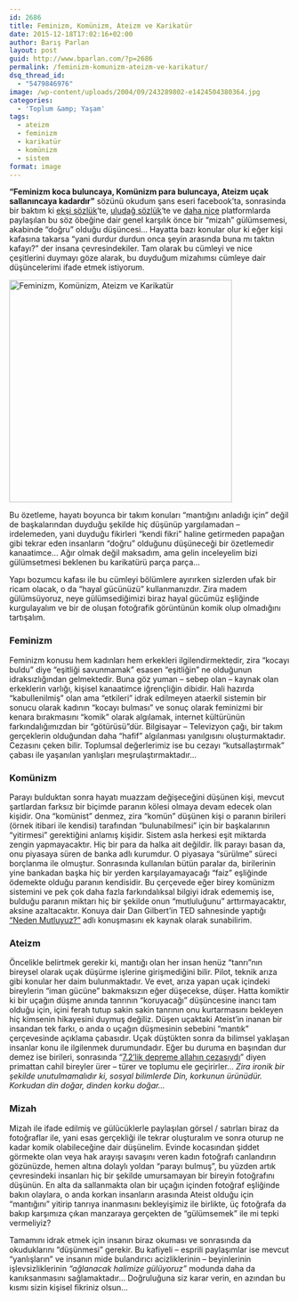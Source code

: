 ```yaml
---
id: 2686
title: Feminizm, Komünizm, Ateizm ve Karikatür
date: 2015-12-18T17:02:16+02:00
author: Barış Parlan
layout: post
guid: http://www.bparlan.com/?p=2686
permalink: /feminizm-komunizm-ateizm-ve-karikatur/
dsq_thread_id:
  - "5479846976"
image: /wp-content/uploads/2004/09/243289802-e1424504380364.jpg
categories:
  - 'Toplum &amp; Yaşam'
tags:
  - ateizm
  - feminizm
  - karikatür
  - komünizm
  - sistem
format: image
---
```

<div class="ttr_start">
</div>

**&#8220;Feminizm koca buluncaya, Komünizm para buluncaya, Ateizm uçak sallanıncaya kadardır&#8221;** sözünü okudum şans eseri facebook&#8217;ta, sonrasinda bir baktım ki <a href="https://eksisozluk.com/komunizm-parayi-feminizm-kocayi-bulana-kadardir--3208619" target="_blank">ekşi sözlük</a>&#8216;te, <a href="http://www.uludagsozluk.com/k/kom%C3%BCnizm-paray%C4%B1-feminizm-kocay%C4%B1-bulana-kadard%C4%B1r/" target="_blank">uludağ sözlük</a>&#8216;te ve <a href="https://www.google.com/search?q=Feminizm+Koca+Buluncaya%2C+Kom%C3%BCnizm+Para+Buluncaya%2C+Ateizm+U%C3%A7ak+Sallan%C4%B1ncaya+Kadard%C4%B1r&ie=utf-8&oe=utf-8" target="_blank">daha nice</a> platformlarda paylaşılan bu söz öbeğine dair genel karşılık önce bir &#8220;mizah&#8221; gülümsemesi, akabinde &#8220;doğru&#8221; olduğu düşüncesi&#8230; Hayatta bazı konular olur ki eğer kişi kafasına takarsa &#8220;yani durdur durdun onca şeyin arasında buna mı taktın kafayı?&#8221; der insana çevresindekiler. Tam olarak bu cümleyi ve nice çeşitlerini duymayı göze alarak, bu duyduğum mizahımsı cümleye dair düşüncelerimi ifade etmek istiyorum.

<img class="aligncenter wp-image-2688" src="https://i0.wp.com/www.bparlan.com/wp-content/uploads/2015/12/10899050_837565792967583_262884324_n.jpg?resize=400%2C400" alt="Feminizm, Komünizm, Ateizm ve Karikatür" width="400" height="400" srcset="https://i0.wp.com/www.bparlan.com/wp-content/uploads/2015/12/10899050_837565792967583_262884324_n.jpg?w=640 640w, https://i0.wp.com/www.bparlan.com/wp-content/uploads/2015/12/10899050_837565792967583_262884324_n.jpg?resize=150%2C150 150w, https://i0.wp.com/www.bparlan.com/wp-content/uploads/2015/12/10899050_837565792967583_262884324_n.jpg?resize=300%2C300 300w, https://i0.wp.com/www.bparlan.com/wp-content/uploads/2015/12/10899050_837565792967583_262884324_n.jpg?resize=500%2C500 500w, https://i0.wp.com/www.bparlan.com/wp-content/uploads/2015/12/10899050_837565792967583_262884324_n.jpg?resize=160%2C160 160w, https://i0.wp.com/www.bparlan.com/wp-content/uploads/2015/12/10899050_837565792967583_262884324_n.jpg?resize=320%2C320 320w" sizes="(max-width: 400px) 100vw, 400px" data-recalc-dims="1" /> 

Bu özetleme, hayatı boyunca bir takım konuları &#8220;mantığını anladığı için&#8221; değil de başkalarından duyduğu şekilde hiç düşünüp yargılamadan &#8211; irdelemeden, yani duyduğu fikirleri &#8220;kendi fikri&#8221; haline getirmeden papağan gibi tekrar eden insanların &#8220;doğru&#8221; olduğunu düşüneceği bir özetlemedir kanaatimce&#8230; Ağır olmak değil maksadım, ama gelin inceleyelim bizi gülümsetmesi beklenen bu karikatürü parça parça&#8230;

Yapı bozumcu kafası ile bu cümleyi bölümlere ayırırken sizlerden ufak bir ricam olacak, o da &#8220;hayal gücünüzü&#8221; kullanmanızdır. Zira madem gülümsüyoruz, neye gülümsediğimizi biraz hayal gücümüz eşliğinde kurgulayalım ve bir de oluşan fotoğrafik görüntünün komik olup olmadığını tartışalım.

### Feminizm

Feminizm konusu hem kadınları hem erkekleri ilgilendirmektedir, zira &#8220;kocayı buldu&#8221; diye &#8220;eşitliği savunmamak&#8221; esasen &#8220;eşitliğin&#8221; ne olduğunun idraksızlığından gelmektedir. Buna göz yuman &#8211; sebep olan &#8211; kaynak olan erkeklerin varlığı, kişisel kanaatimce iğrençliğin dibidir. Hali hazırda &#8220;kabullenilmiş&#8221; olan ama &#8220;etkileri&#8221; idrak edilmeyen ataerkil sistemin bir sonucu olarak kadının &#8220;kocayı bulması&#8221; ve sonuç olarak feminizmi bir kenara bırakmasını &#8220;komik&#8221; olarak algılamak, internet kültürünün farkındalığımızdan bir &#8220;götürüsü&#8221;dür. Bilgisayar &#8211; Televizyon çağı, bir takım gerçeklerin olduğundan daha &#8220;hafif&#8221; algılanması yanılgısını oluşturmaktadır. Cezasını çeken bilir. Toplumsal değerlerimiz ise bu cezayı &#8220;kutsallaştırmak&#8221; çabası ile yaşanılan yanlışları meşrulaştırmaktadır&#8230;

### Komünizm

Parayı bulduktan sonra hayatı muazzam değişeceğini düşünen kişi, mevcut şartlardan farksız bir biçimde paranın kölesi olmaya devam edecek olan kişidir. Ona &#8220;komünist&#8221; denmez, zira &#8220;komün&#8221; düşünen kişi o paranın birileri (örnek itibari ile kendisi) tarafından &#8220;bulunabilmesi&#8221; için bir başkalarının &#8220;yitirmesi&#8221; gerektiğini anlamış kişidir. Sistem asla herkesi eşit miktarda zengin yapmayacaktır. Hiç bir para da halka ait değildir. İlk parayı basan da, onu piyasaya süren de banka adlı kurumdur. O piyasaya &#8220;sürülme&#8221; süreci borçlanma ile olmuştur. Sonrasında kullanılan bütün paralar da, birilerinin yine bankadan başka hiç bir yerden karşılayamayacağı &#8220;faiz&#8221; eşliğinde ödemekte olduğu paranın kendisidir. Bu çerçevede eğer birey komünizm sistemini ve pek çok daha fazla farkındalıksal bilgiyi idrak edememiş ise, bulduğu paranın miktarı hiç bir şekilde onun &#8220;mutluluğunu&#8221; arttırmayacaktır, aksine azaltacaktır. Konuya dair Dan Gilbert&#8217;in TED sahnesinde yaptığı <a href="https://www.ted.com/talks/dan_gilbert_asks_why_are_we_happy?language=tr" target="_blank">&#8220;Neden Mutluyuz?&#8221;</a> adlı konuşmasını ek kaynak olarak sunabilirim.

### Ateizm

Öncelikle belirtmek gerekir ki, mantığı olan her insan henüz &#8220;tanrı&#8221;nın bireysel olarak uçak düşürme işlerine girişmediğini bilir. Pilot, teknik arıza gibi konular her daim bulunmaktadır. Ve evet, arıza yapan uçak içindeki bireylerin &#8220;iman gücüne&#8221; bakmaksızın eğer düşecekse, düşer. Hatta komiktir ki bir uçağın düşme anında tanrının &#8220;koruyacağı&#8221; düşüncesine inancı tam olduğu için, içini ferah tutup sakin sakin tanrının onu kurtarmasını bekleyen hiç kimsenin hikayesini duymuş değiliz. Düşen uçaktaki Ateist&#8217;in inanan bir insandan tek farkı, o anda o uçağın düşmesinin sebebini &#8220;mantık&#8221; çerçevesinde açıklama çabasıdır. Uçak düştükten sonra da bilimsel yaklaşan insanlar konu ile ilgilenmek durumundadır. Eğer bu duruma en başından dur demez ise birileri, sonrasında &#8220;<a href="https://www.google.com/search?q=deprem+ve+allah&ie=utf-8&oe=utf-8" target="_blank">7.2&#8217;lik depreme allahın cezasıydı</a>&#8221; diyen primattan cahil bireyler ürer &#8211; türer ve toplumu ele geçirirler&#8230; _Zira ironik bir şekilde unutulmamalıdır ki, sosyal bilimlerde Din, korkunun ürünüdür. Korkudan din doğar, dinden korku doğar&#8230;_

### Mizah

Mizah ile ifade edilmiş ve gülücüklerle paylaşılan görsel / satırları biraz da fotoğraflar ile, yani esas gerçekliği ile tekrar oluşturalım ve sonra oturup ne kadar komik olabileceğine dair düşünelim. Evinde kocasından şiddet görmekte olan veya hak arayışı savaşını veren kadın fotoğrafı canlandırın gözünüzde, hemen altına dolaylı yoldan &#8220;parayı bulmuş&#8221;, bu yüzden artık çevresindeki insanları hiç bir şekilde umursamayan bir bireyin fotoğrafını düşünün. En alta da sallanmakta olan bir uçağın içinden fotoğraf eşliğinde bakın olaylara, o anda korkan insanların arasında Ateist olduğu için &#8220;mantığını&#8221; yitirip tanrıya inanmasını bekleyişimiz ile birlikte, üç fotoğrafa da bakıp karşımıza çıkan manzaraya gerçekten de &#8220;gülümsemek&#8221; ile mi tepki vermeliyiz?

Tamamını idrak etmek için insanın biraz okuması ve sonrasında da okuduklarını &#8220;düşünmesi&#8221; gerekir. Bu kafiyeli &#8211; esprili paylaşımlar ise mevcut &#8220;yanlışların&#8221; ve insanın mide bulandırıcı acizliklerinin &#8211; beyinlerinin işlevsizliklerinin _&#8220;ağlanacak halimize gülüyoruz&#8221;_ modunda daha da kanıksanmasını sağlamaktadır&#8230; Doğruluğuna siz karar verin, en azından bu kısmı sizin kişisel fikriniz olsun&#8230;

<div class="ttr_end">
</div>